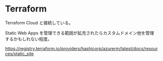 # Terraform

Terraform Cloud と接続している。

Static Web Apps を管理できる範囲が拡充されたらカスタムドメイン他を管理するかもしれない程度。

https://registry.terraform.io/providers/hashicorp/azurerm/latest/docs/resources/static_site
